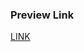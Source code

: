 ### Preview Link

[LINK](https://varunuk09.github.io/HTML_PRACTICE_PROJECTS/product-search-engine/)
